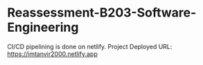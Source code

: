 # Reassessment-B203-Software-Engineering

CI/CD pipelining is done on netlify.
Project Deployed URL: https://imtanvir2000.netlify.app
